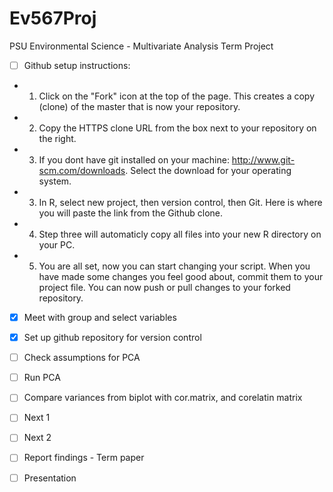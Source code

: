 # Ev567Proj
PSU Environmental Science - Multivariate Analysis Term Project

- [ ] Github setup instructions:  
- 1.  Click on the "Fork" icon at the top of the page.  This creates a copy (clone) of the master that is now your repository.
- 2.  Copy the HTTPS clone URL from the box next to your repository on the right.
- 3. If you dont have git installed on your machine:  http://www.git-scm.com/downloads. Select the download for your operating system.
- 3. In R, select new project, then version control, then Git.  Here is where you will paste the link from the Github clone.
- 4. Step three will automaticly copy all files into your new R directory on your PC.
- 5. You are all set, now you can start changing your script.  When you have made some changes you feel good about, commit them to your project file.  You can now push or pull changes to your forked repository.

- [x] Meet with group and select variables
- [x] Set up github repository for version control
- [ ] Check assumptions for PCA
- [ ] Run PCA
- [ ] Compare variances from biplot with cor.matrix, and corelatin matrix
- [ ] Next 1
- [ ] Next 2
- [ ] Report findings - Term paper
- [ ] Presentation

